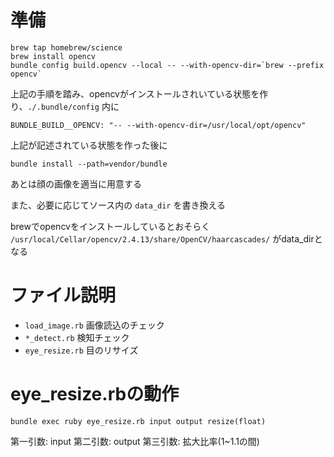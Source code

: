 # 準備

```
brew tap homebrew/science
brew install opencv
bundle config build.opencv --local -- --with-opencv-dir=`brew --prefix opencv`
```

上記の手順を踏み、opencvがインストールされいている状態を作り、`./.bundle/config` 内に

```
BUNDLE_BUILD__OPENCV: "-- --with-opencv-dir=/usr/local/opt/opencv"
```

上記が記述されている状態を作った後に

```
bundle install --path=vendor/bundle
```

あとは顔の画像を適当に用意する

また、必要に応じてソース内の `data_dir` を書き換える

brewでopencvをインストールしているとおそらく `/usr/local/Cellar/opencv/2.4.13/share/OpenCV/haarcascades/` がdata_dirとなる

# ファイル説明

* `load_image.rb` 画像読込のチェック
* `*_detect.rb` 検知チェック
* `eye_resize.rb` 目のリサイズ

# eye_resize.rbの動作

```
bundle exec ruby eye_resize.rb input output resize(float)
```

第一引数: input
第二引数: output
第三引数: 拡大比率(1~1.1の間)
